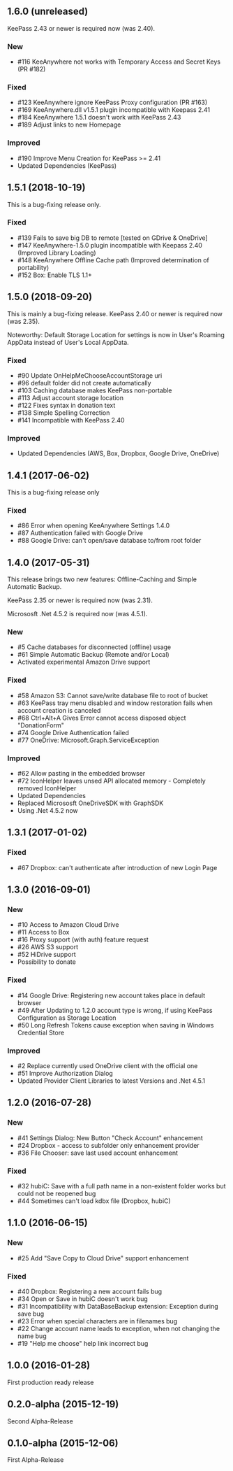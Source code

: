 ## 1.6.0 (unreleased)

KeePass 2.43 or newer is required now (was 2.40).

### New

- \#116 KeeAnywhere not works with Temporary Access and Secret Keys (PR \#182)

### Fixed

- \#123 KeeAnywhere ignore KeePass Proxy configuration (PR \#163)
- \#169 KeeAnywhere.dll v1.5.1 plugin incompatible with Keepass 2.41
- \#184 KeeAnywhere 1.5.1 doesn't work with KeePass 2.43
- \#189 Adjust links to new Homepage

### Improved

- \#190 Improve Menu Creation for KeePass >= 2.41
- Updated Dependencies (KeePass)


## 1.5.1 (2018-10-19)

This is a bug-fixing release only.

### Fixed
- \#139 Fails to save big DB to remote [tested on GDrive & OneDrive]
- \#147 KeeAnywhere-1.5.0 plugin incompatible with Keepass 2.40 (Improved Library Loading)
- \#148 KeeAnywhere Offline Cache path (Improved determination of portability)
- \#152 Box: Enable TLS 1.1+


## 1.5.0 (2018-09-20)

This is mainly a bug-fixing release.
KeePass 2.40 or newer is required now (was 2.35).

Noteworthy: 
Default Storage Location for settings is now in User's Roaming AppData instead of User's Local AppData.

### Fixed

- \#90 Update OnHelpMeChooseAccountStorage uri
- \#96 default folder did not create automatically
- \#103 Caching database makes KeePass non-portable
- \#113 Adjust account storage location
- \#122 Fixes syntax in donation text
- \#138 Simple Spelling Correction
- \#141 Incompatible with KeePass 2.40

### Improved

- Updated Dependencies (AWS, Box, Dropbox, Google Drive, OneDrive)


## 1.4.1 (2017-06-02)

This is a bug-fixing release only

### Fixed

- \#86 Error when opening KeeAnywhere Settings 1.4.0
- \#87 Authentication failed with Google Drive
- \#88 Google Drive: can't open/save database to/from root folder


## 1.4.0 (2017-05-31)

This release brings two new features: Offline-Caching and Simple Automatic Backup.

KeePass 2.35 or newer is required now (was 2.31).

Micrososft .Net 4.5.2 is required now (was 4.5.1).


### New

- \#5 Cache databases for disconnected (offline) usage
- \#61 Simple Automatic Backup (Remote and/or Local)
- Activated experimental Amazon Drive support

### Fixed

- \#58 Amazon S3: Cannot save/write database file to root of bucket
- \#63 KeePass tray menu disabled and window restoration fails when account creation is canceled
- \#68 Ctrl+Alt+A Gives Error cannot access disposed object "DonationForm"
- \#74 Google Drive Authentication failed
- \#77 OneDrive: Microsoft.Graph.ServiceException

### Improved

- \#62 Allow pasting in the embedded browser
- \#72 IconHelper leaves unsed API allocated memory - Completely removed IconHelper
- Updated Dependencies
- Replaced Micrososft OneDriveSDK with GraphSDK
- Using .Net 4.5.2 now


## 1.3.1 (2017-01-02)

### Fixed

- \#67 Dropbox: can't authenticate after introduction of new Login Page


## 1.3.0 (2016-09-01)

### New

- \#10 Access to Amazon Cloud Drive
- \#11 Access to Box
- \#16 Proxy support (with auth) feature request
- \#26 AWS S3 support
- \#52 HiDrive support
- Possibility to donate

### Fixed

- \#14 Google Drive: Registering new account takes place in default browser
- \#49 After Updating to 1.2.0 account type is wrong, if using KeePass Configuration as Storage Location
- \#50 Long Refresh Tokens cause exception when saving in Windows Credential Store

### Improved

- \#2 Replace currently used OneDrive client with the official one
- \#51 Improve Authorization Dialog
- Updated Provider Client Libraries to latest Versions and .Net 4.5.1


## 1.2.0 (2016-07-28)

### New

- \#41 Settings Dialog: New Button "Check Account" enhancement
- \#24 Dropbox - access to subfolder only enhancement provider
- \#36 File Chooser: save last used account enhancement

### Fixed

- \#32 hubiC: Save with a full path name in a non-existent folder works but could not be reopened bug
- \#44 Sometimes can't load kdbx file (Dropbox, hubiC)


## 1.1.0 (2016-06-15)

### New

- \#25 Add "Save Copy to Cloud Drive" support enhancement

### Fixed

- \#40 Dropbox: Registering a new account fails bug
- \#34 Open or Save in hubiC doesn't work bug
- \#31 Incompatibility with DataBaseBackup extension: Exception during save bug
- \#23 Error when special characters are in filenames bug
- \#22 Change account name leads to exception, when not changing the name bug
- \#19 "Help me choose" help link incorrect bug



## 1.0.0 (2016-01-28)

First production ready release


## 0.2.0-alpha (2015-12-19)

Second Alpha-Release


## 0.1.0-alpha (2015-12-06)

First Alpha-Release